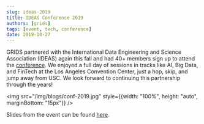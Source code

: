 ```yaml
---
slug: ideas-2019
title: IDEAS Conference 2019
authors: [grids]
tags: [event, tech, conference]
date: 2019-10-27
---
```


GRIDS partnered with the International Data Engineering and Science Association (IDEAS) again this fall and had 40+ members sign up to attend the [conference](https://www.ideassn.org/socal-2019/). We enjoyed a full day of sessions in tracks like AI, Big Data, and FinTech at the Los Angeles Convention Center, just a hop, skip, and jump away from USC. We look forward to continuing this partnership through the years!

<!-- truncate -->

<img src="/img/blogs/conf-2019.jpg" style={{width: "100%", height: "auto", marginBottom: "15px"}} />

Slides from the event can be found [here](https://docs.google.com/presentation/d/1ZEIZYHL9o-AULcXjdQuS4adB2LhlUQsM3IiH-6uLw3Q/).
